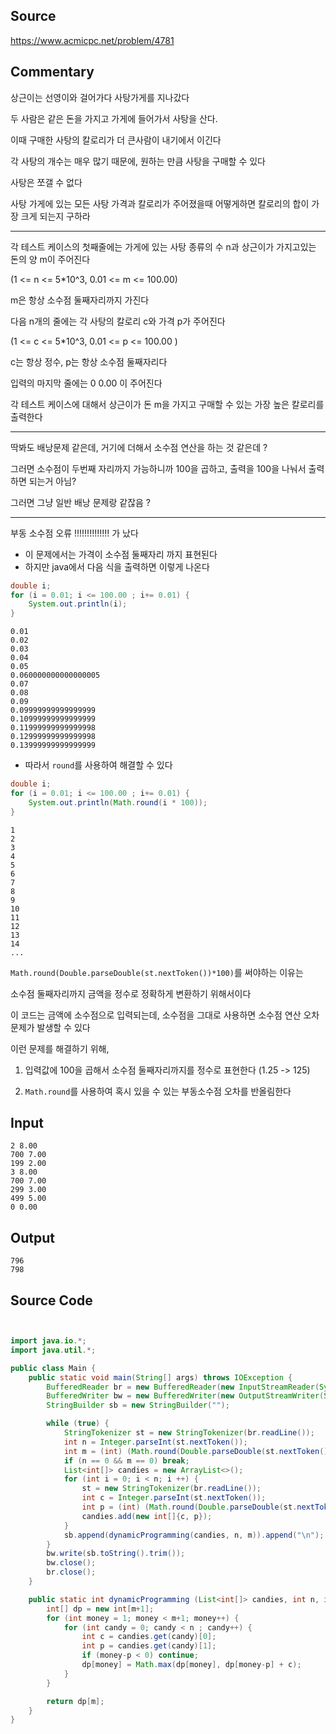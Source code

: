 ## Source

https://www.acmicpc.net/problem/4781

## Commentary

상근이는 선영이와 걸어가다 사탕가게를 지나갔다

두 사람은 같은 돈을 가지고 가게에 들어가서 사탕을 산다.

이때 구매한 사탕의 칼로리가 더 큰사람이 내기에서 이긴다

각 사탕의 개수는 매우 많기 때문에, 원하는 만큼 사탕을 구매할 수 있다

사탕은 쪼갤 수 없다

사탕 가게에 있는 모든 사탕 가격과 칼로리가 주어졌을때 어떻게하면 칼로리의 합이 가장 크게 되는지 구하라

---

각 테스트 케이스의 첫째줄에는 가게에 있는 사탕 종류의 수 n과 상근이가 가지고있는 돈의 양 m이 주어진다

(1 <= n <= 5*10^3, 0.01 <= m <= 100.00)

m은 항상 소수점 둘째자리까지 가진다

다음 n개의 줄에는 각 사탕의 칼로리 c와 가격 p가 주어진다

(1 <= c <= 5*10^3, 0.01 <= p <= 100.00 )

c는 항상 정수, p는 항상 소수점 둘째자리다

입력의 마지막 줄에는 0 0.00 이 주어진다

각 테스트 케이스에 대해서 상근이가 돈 m을 가지고 구매할 수 있는 가장 높은 칼로리를 출력한다

---

딱봐도 배낭문제 같은데, 거기에 더해서 소수점 연산을 하는 것 같은데 ?

그러면 소수점이 두번째 자리까지 가능하니까 100을 곱하고, 출력을 100을 나눠서 출력하면 되는거 아님?

그러면 그냥 일반 배낭 문제랑 같잖음 ?

----

부동 소수점 오류 !!!!!!!!!!!!!! 가 났다

- 이 문제에서는 가격이 소수점 둘째자리 까지 표현된다
- 하지만 java에서 다음 식을 출력하면 이렇게 나온다
```java
double i;
for (i = 0.01; i <= 100.00 ; i+= 0.01) {
    System.out.println(i);
}
```

```
0.01
0.02
0.03
0.04
0.05
0.060000000000000005
0.07
0.08
0.09
0.09999999999999999
0.10999999999999999
0.11999999999999998
0.12999999999999998
0.13999999999999999
```

- 따라서 `round`를 사용하여 해결할 수 있다

```java
double i;
for (i = 0.01; i <= 100.00 ; i+= 0.01) {
    System.out.println(Math.round(i * 100));
}

```



```
1
2
3
4
5
6
7
8
9
10
11
12
13
14
...
```


`Math.round(Double.parseDouble(st.nextToken())*100)`를 써야하는 이유는

소수점 둘째자리까지 금액을 정수로 정확하게 변환하기 위해서이다

이 코드는 금액에 소수점으로 입력되는데, 소수점을 그대로 사용하면 소수점 연산 오차 문제가 발생할 수 있다

이런 문제를 해결하기 위해, 

1. 입력값에 100을 곱해서 소수점 둘째자리까지를 정수로 표현한다 (1.25 -> 125)

2. `Math.round`를 사용하여 혹시 있을 수 있는 부동소수점 오차를 반올림한다


## Input
```
2 8.00
700 7.00
199 2.00
3 8.00
700 7.00
299 3.00
499 5.00
0 0.00
```

## Output
```
796
798
```

## Source Code

```java


import java.io.*;
import java.util.*;

public class Main {
    public static void main(String[] args) throws IOException {
        BufferedReader br = new BufferedReader(new InputStreamReader(System.in));
        BufferedWriter bw = new BufferedWriter(new OutputStreamWriter(System.out));
        StringBuilder sb = new StringBuilder("");

        while (true) {
            StringTokenizer st = new StringTokenizer(br.readLine());
            int n = Integer.parseInt(st.nextToken());
            int m = (int) (Math.round(Double.parseDouble(st.nextToken())*100));
            if (n == 0 && m == 0) break;
            List<int[]> candies = new ArrayList<>();
            for (int i = 0; i < n; i ++) {
                st = new StringTokenizer(br.readLine());
                int c = Integer.parseInt(st.nextToken());
                int p = (int) (Math.round(Double.parseDouble(st.nextToken())*100));
                candies.add(new int[]{c, p});
            }
            sb.append(dynamicProgramming(candies, n, m)).append("\n");
        }
        bw.write(sb.toString().trim());
        bw.close();
        br.close();
    }

    public static int dynamicProgramming (List<int[]> candies, int n, int m) {
        int[] dp = new int[m+1];
        for (int money = 1; money < m+1; money++) {
            for (int candy = 0; candy < n ; candy++) {
                int c = candies.get(candy)[0];
                int p = candies.get(candy)[1];
                if (money-p < 0) continue;
                dp[money] = Math.max(dp[money], dp[money-p] + c);
            }
        }

        return dp[m];
    }
}
```